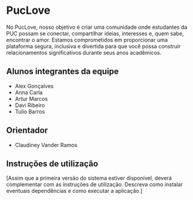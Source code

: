 # PucLove
No PucLove, nosso objetivo é criar uma comunidade onde estudantes da PUC possam se conectar, compartilhar ideias, interesses e, quem sabe, encontrar o amor. Estamos comprometidos em proporcionar uma plataforma segura, inclusiva e divertida para que você possa construir relacionamentos significativos durante seus anos acadêmicos.

## Alunos integrantes da equipe

* Alex Gonçalves
* Anna Carla
* Artur Marcos
* Davi Ribeiro
* Tulio Barros

## Orientador

* Claudiney Vander Ramos

## Instruções de utilização

[Assim que a primeira versão do sistema estiver disponível, deverá complementar com as instruções de utilização. Descreva como instalar eventuais dependências e como executar a aplicação.]
